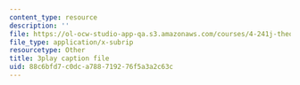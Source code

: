 ```yaml
---
content_type: resource
description: ''
file: https://ol-ocw-studio-app-qa.s3.amazonaws.com/courses/4-241j-theory-of-city-form-spring-2013/88c6bfd7c0dca788719276f5a3a2c63c_gMmamytjyXI.srt
file_type: application/x-subrip
resourcetype: Other
title: 3play caption file
uid: 88c6bfd7-c0dc-a788-7192-76f5a3a2c63c
---
```


